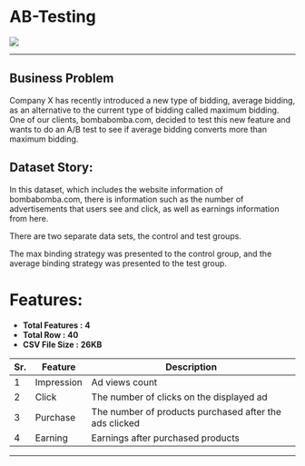 # AB-Testing
<img algin="center" src="https://www.alastyr.com/blog/wp-content/uploads/2020/12/ab-testi-yapmak.jpg"/>

----

## Business Problem

Company X has recently introduced a new type of bidding, average bidding,
as an alternative to the current type of bidding called maximum bidding.
One of our clients, bombabomba.com, decided to test this new feature and
wants to do an A/B test to see if average bidding converts more than maximum bidding.

##  Dataset Story:

In this dataset, which includes the website information of bombabomba.com, 
there is information such as the number of advertisements that users see and click, 
as well as earnings information from here.

There are two separate data sets, the control and test groups.

The max binding strategy was presented to the control group, and the average binding strategy was presented to the test group.

# Features:

* **Total Features :** **4**
* **Total Row :** **40**
* **CSV File Size :** **26KB**

 Sr. | Feature  | Description |
--- | --- | --- | 
1 | Impression | Ad views count| 
2 | Click | The number of clicks on the displayed ad | 
3 | Purchase | The number of products purchased after the ads clicked | 
4 | Earning | Earnings after purchased products | 
---
